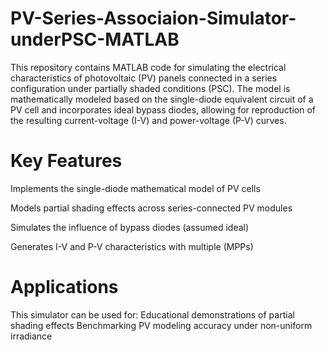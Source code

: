 # PV-Series-Associaion-Simulator-underPSC-MATLAB
This repository contains MATLAB code for simulating the electrical characteristics of photovoltaic (PV) panels connected in a series configuration under partially shaded conditions (PSC). The model is mathematically modeled based on the single-diode equivalent circuit of a PV cell and incorporates ideal bypass diodes, allowing for reproduction of the resulting current-voltage (I-V) and power-voltage (P-V) curves.
# Key Features

Implements the single-diode mathematical model of PV cells

Models partial shading effects across series-connected PV modules

Simulates the influence of bypass diodes (assumed ideal)

Generates I-V and P-V characteristics with multiple (MPPs)

# Applications
This simulator can be used for:
Educational demonstrations of partial shading effects 
Benchmarking PV modeling accuracy under non-uniform irradiance
